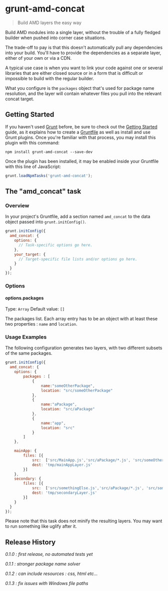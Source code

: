 # grunt-amd-concat #

> Build AMD layers the easy way


Build AMD modules into a single layer, without the trouble of a fully fledged builder when pushed into corner case situations. 

The trade-off to pay is that this doesn't automatically pull any dependencies into your build. You'll have to provide the dependencies as a separate layer, either of your own or via a CDN.

A typical use case is when you want to link your code against one or several libraries that are either closed source or in a form that is difficult or impossible to build with the regular builder.



What you configure is the `packages` object that's used for package name resolution, and the layer will contain whatever files you pull into the relevant concat target. 


## Getting Started

If you haven't used [Grunt](http://gruntjs.com/) before, be sure to check out the [Getting Started](http://gruntjs.com/getting-started) guide, as it explains how to create a [Gruntfile](http://gruntjs.com/sample-gruntfile) as well as install and use Grunt plugins. Once you're familiar with that process, you may install this plugin with this command:

```shell
npm install grunt-amd-concat --save-dev
```

Once the plugin has been installed, it may be enabled inside your Gruntfile with this line of JavaScript:

```js
grunt.loadNpmTasks('grunt-amd-concat');
```

## The "amd_concat" task

### Overview
In your project's Gruntfile, add a section named `amd_concat` to the data object passed into `grunt.initConfig()`.

```js
grunt.initConfig({
  amd_concat: {
    options: {
      // Task-specific options go here.
    },
    your_target: {
      // Target-specific file lists and/or options go here.
    }
  }
});
```

### Options

#### options.packages
Type: `Array`
Default value: `[]`

The packages list. Each array entry has to be an object with at least these two properties : `name` and `location`.

### Usage Examples

The following configuration generates two layers, with two different subsets of the same packages.

```js
grunt.initConfig({
  amd_concat: {
    options: {
        packages : [
            {
                name:"someOtherPackage",
                location: "src/someOtherPackage"
            },
            {
                name:"aPackage",
                location: "src/aPackage"
            },
            {
                name:"app",
                location: "src"
            }
        ]
    },

    mainApp: {
        files: [{
            src:  ['src/MainApp.js','src/aPackage/*.js', 'src/someOtherPackage/*.js'],
            dest: 'tmp/mainAppLayer.js'
        }]
    },
    secondary: {
        files: [{
            src:  ['src/somethingElse.js','src/aPackage/*.js', 'src/someOtherPackage/utils.js'],
            dest: 'tmp/secondaryLayer.js'
        }]
    }
  }
});
```

Please note that this task does not minify the resulting layers. You may want to run something like uglify after it.


## Release History

_0.1.0 : first release, no automated tests yet_

_0.1.1 : stronger package name solver_

_0.1.2 : can include resources : css, html etc..._

_0.1.3 : fix issues with Windows file paths_
